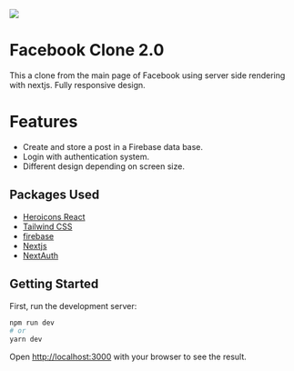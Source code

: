 ![](demo.gif)

# Facebook Clone 2.0

This a clone from the main page of Facebook using server side rendering with nextjs.
Fully responsive design.

# Features

- Create and store a post in a Firebase data base.
- Login with authentication system.
- Different design depending on screen size.

## Packages Used

- [Heroicons React](https://www.npmjs.com/package/@heroicons/react)
- [Tailwind CSS](https://tailwindcss.com/)
- [firebase](https://firebase.google.com/)
- [Nextjs](https://nextjs.org/)
- [NextAuth](https://next-auth.js.org/)

## Getting Started

First, run the development server:

```bash
npm run dev
# or
yarn dev
```

Open [http://localhost:3000](http://localhost:3000) with your browser to see the result.
